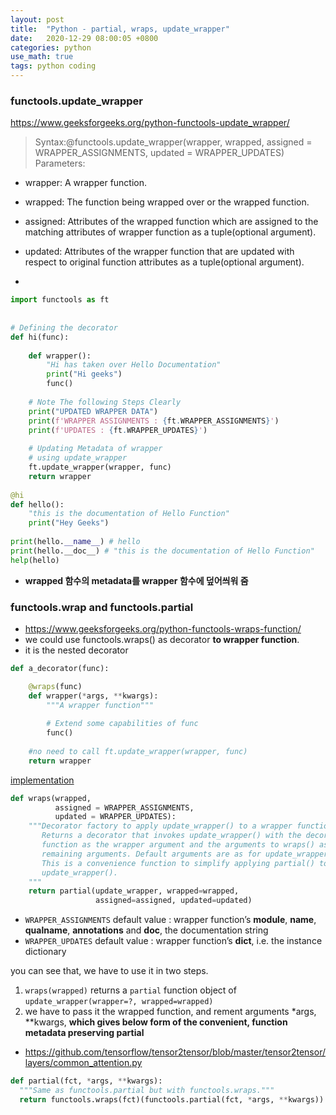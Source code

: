 ```yaml
---
layout: post
title:  "Python - partial, wraps, update_wrapper"
date:   2020-12-29 08:00:05 +0800
categories: python
use_math: true
tags: python coding
---
```


### functools.update_wrapper

<a href="https://www.geeksforgeeks.org/python-functools-update_wrapper/" target="_blank">https://www.geeksforgeeks.org/python-functools-update_wrapper/</a>

> Syntax:@functools.update_wrapper(wrapper, wrapped, assigned = WRAPPER_ASSIGNMENTS, updated = WRAPPER_UPDATES)  
Parameters:  
- wrapper: A wrapper function.
- wrapped: The function being wrapped over or the wrapped function.
- assigned: Attributes of the wrapped function which are assigned to the matching attributes of wrapper function as a tuple(optional argument).
- updated: Attributes of the wrapper function that are updated with respect to original function attributes as a tuple(optional argument).


- 

```python
import functools as ft 
  
  
# Defining the decorator 
def hi(func): 
      
    def wrapper(): 
        "Hi has taken over Hello Documentation"
        print("Hi geeks") 
        func() 
          
    # Note The following Steps Clearly 
    print("UPDATED WRAPPER DATA") 
    print(f'WRAPPER ASSIGNMENTS : {ft.WRAPPER_ASSIGNMENTS}') 
    print(f'UPDATES : {ft.WRAPPER_UPDATES}') 
      
    # Updating Metadata of wrapper  
    # using update_wrapper 
    ft.update_wrapper(wrapper, func) 
    return wrapper 
      
@hi
def hello(): 
    "this is the documentation of Hello Function"
    print("Hey Geeks") 
  
print(hello.__name__) # hello
print(hello.__doc__) # "this is the documentation of Hello Function"
help(hello) 
```

- __wrapped 함수의 metadata를 wrapper 함수에 덮어씌워 줌__



### functools.wrap and functools.partial
- <a href="https://www.geeksforgeeks.org/python-functools-wraps-function/" target="_blank">https://www.geeksforgeeks.org/python-functools-wraps-function/</a>
- we could use functools.wraps() as decorator __to wrapper function__.
- it is the nested decorator

```python
def a_decorator(func): 

    @wraps(func) 
    def wrapper(*args, **kwargs): 
        """A wrapper function"""
  
        # Extend some capabilities of func 
        func() 
    
    #no need to call ft.update_wrapper(wrapper, func)
    return wrapper 
```

<a href="https://github.com/python/cpython/blob/master/Lib/functools.py#L65" target="_blank">implementation</a>

```python
def wraps(wrapped,
          assigned = WRAPPER_ASSIGNMENTS,
          updated = WRAPPER_UPDATES):
    """Decorator factory to apply update_wrapper() to a wrapper function
       Returns a decorator that invokes update_wrapper() with the decorated
       function as the wrapper argument and the arguments to wraps() as the
       remaining arguments. Default arguments are as for update_wrapper().
       This is a convenience function to simplify applying partial() to
       update_wrapper().
    """
    return partial(update_wrapper, wrapped=wrapped,
                   assigned=assigned, updated=updated)
```
- `WRAPPER_ASSIGNMENTS` default value : wrapper function’s __module__, __name__, __qualname__, __annotations__ and __doc__, the documentation string
- `WRAPPER_UPDATES` default value : wrapper function’s __dict__, i.e. the instance dictionary

you can see that, we have to use it in two steps.
  1. `wraps(wrapped)` returns a `partial` function object of `update_wrapper(wrapper=?, wrapped=wrapped)`
  2. we have to pass it the wrapped function, and rement arguments *args, **kwargs, __which gives below form of the convenient, function metadata preserving partial__


- <a href="https://github.com/tensorflow/tensor2tensor/blob/master/tensor2tensor/layers/common_attention.py" target="_blank">https://github.com/tensorflow/tensor2tensor/blob/master/tensor2tensor/layers/common_attention.py</a>

```python
def partial(fct, *args, **kwargs):
  """Same as functools.partial but with functools.wraps."""
  return functools.wraps(fct)(functools.partial(fct, *args, **kwargs))
```